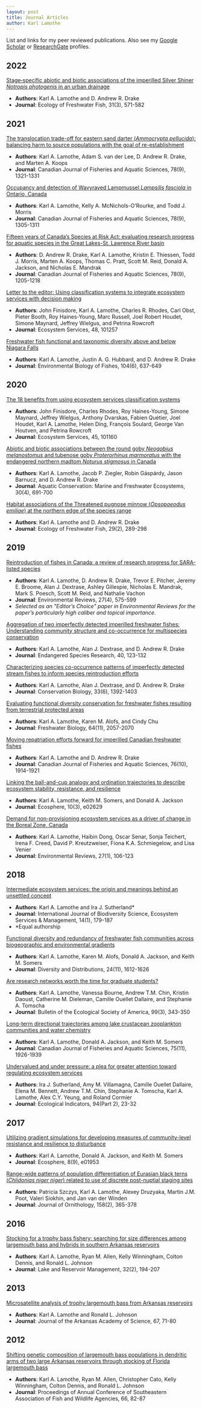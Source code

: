 ```yaml
---
layout: post
title: Journal Articles
author: Karl Lamothe
---
```

List and links for my peer reviewed publications. 
Also see my [Google Scholar](https://scholar.google.com/citations?user=kU1hc6cAAAAJ&hl=en&oi=ao) or [ResearchGate](https://www.researchgate.net/profile/Karl-Lamothe) profiles.


## 2022
[Stage‐specific abiotic and biotic associations of the imperilled Silver Shiner _Notropis photogenis_ in an urban drainage](https://dx.doi.org/10.1111/eff.12652)
- **Authors**: Karl A. Lamothe and D. Andrew R. Drake
- **Journal**: Ecology of Freshwater Fish, 31(3), 571-582

## 2021
[The translocation trade-off for eastern sand darter (_Ammocrypta pellucida_): balancing harm to source populations with the goal of re-establishment](https://doi.org/10.1139/cjfas-2020-0288)
- **Authors**: Karl A. Lamothe, Adam S. van der Lee, D. Andrew R. Drake, and Marten A. Koops
- **Journal**: Canadian Journal of Fisheries and Aquatic Sciences, 78(9), 1321-1331

[Occupancy and detection of Wavyrayed Lampmussel _Lampsilis fasciola_ in Ontario, Canada](https://doi.org/10.1139/cjfas-2020-0325)
  - **Authors**: Karl A. Lamothe, Kelly A. McNichols-O’Rourke, and Todd J. Morris
  - **Journal**: Canadian Journal of Fisheries and Aquatic Sciences, 78(9), 1305-1311

[Fifteen years of Canada’s Species at Risk Act: evaluating research progress for aquatic species in the Great Lakes-St. Lawrence River basin](https://doi.org/10.1139/cjfas-2021-0143)
  - **Authors**: D. Andrew R. Drake, Karl A. Lamothe, Kristin E. Thiessen, Todd J. Morris, Marten A. Koops, Thomas C. Pratt, Scott M. Reid, Donald A. Jackson, and Nicholas E. Mandrak
  - **Journal**: Canadian Journal of Fisheries and Aquatic Sciences, 78(9), 1205-1218

[Letter to the editor: Using classification systems to integrate ecosystem services with decision making](https://doi.org/10.1016/j.ecoser.2021.101257)
  - **Authors**: John Finisdore, Karl A. Lamothe, Charles R. Rhodes, Carl Obst, Pieter Booth, Roy Haines-Young, Marc Russell, Joel Robert Houdet, Simone Maynard, Jeffrey Wielgus, and Petrina Rowcroft
  - **Journal**: Ecosystem Services, 48, 101257

[Freshwater fish functional and taxonomic diversity above and below Niagara Falls](https://doi.org/10.1007/s10641-020-01044-w)
  - **Authors**: Karl A. Lamothe, Justin A. G. Hubbard, and D. Andrew R. Drake
  - **Journal**: Environmental Biology of Fishes, 104(6), 637-649

## 2020
[The 18 benefits from using ecosystem services classification systems](https://doi.org/10.1016/j.ecoser.2020.101160)
  - **Authors**: John Finisdore, Charles Rhodes, Roy Haines-Young, Simone Maynard, Jeffrey Wielgus, Anthony Dvarskas, Fabien Quétier, Joel Houdet, Karl A. Lamothe, Helen Ding, François Soulard, George Van Houtven, and Petrina Rowcroft
  - **Journal**: Ecosystem Services, 45, 101160

[Abiotic and biotic associations between the round goby _Neogobius melanostomus_ and tubenose goby _Proterorhinus marmoratus_ with the endangered northern madtom _Noturus stigmosus_ in Canada](https://doi.org/10.1002/aqc.3274)
  - **Authors**: Karl A. Lamothe, Jacob P. Ziegler, Robin Gáspárdy, Jason Barnucz, and D. Andrew R. Drake
  - **Journal**: Aquatic Conservation: Marine and Freshwater Ecosystems, 30(4), 691-700

[Habitat associations of the Threatened pugnose minnow (_Opsopoeodus emiliae_) at the northern edge of the species range](https://doi.org/10.1111/eff.12514)
  - **Authors**: Karl A. Lamothe and D. Andrew R. Drake
  - **Journal**: Ecology of Freshwater Fish, 29(2), 289-298

## 2019
[Reintroduction of fishes in Canada: a review of research progress for SARA-listed species](https://doi.org/10.1139/er-2019-0010)
- **Authors**: Karl A. Lamothe, D. Andrew R. Drake, Trevor E. Pitcher, Jeremy E. Broome, Alan J. Dextrase, Ashley Gillespie, Nicholas E. Mandrak, Mark S. Poesch, Scott M. Reid, and Nathalie Vachon
- **Journal**: Environmental Reviews, 27(4), 575-599
- _Selected as an "Editor’s Choice" paper in Environmental Reviews for the paper’s particularly high caliber and topical importance._

[Aggregation of two imperfectly detected imperilled freshwater fishes: Understanding community structure and co-occurrence for multispecies conservation](https://doi.org/10.3354/esr00982)
- **Authors**: Karl A. Lamothe, Alan J. Dextrase, and D. Andrew R. Drake
- **Journal**: Endangered Species Research, 40, 123-132

[Characterizing species co-occurrence patterns of imperfectly detected stream fishes to inform species reintroduction efforts](https://doi.org/10.1111/cobi.13320)
- **Authors**: Karl A. Lamothe, Alan J. Dextrase, and D. Andrew R. Drake
- **Journal**: Conservation Biology, 33(6), 1392-1403

[Evaluating functional diversity conservation for freshwater fishes resulting from terrestrial protected areas](https://doi.org/10.1111/fwb.13395)
- **Authors**: Karl A. Lamothe, Karen M. Alofs, and Cindy Chu
- **Journal**: Freshwater Biology, 64(11), 2057-2070

[Moving repatriation efforts forward for imperilled Canadian freshwater fishes](https://doi.org/10.1139/cjfas-2018-0295)
- **Authors**: Karl A. Lamothe and D. Andrew R. Drake
- **Journal**: Canadian Journal of Fisheries and Aquatic Sciences, 76(10), 1914-1921

[Linking the ball-and-cup analogy and ordination trajectories to describe ecosystem stability, resistance, and resilience](https://doi.org/10.1002/ecs2.2629)
- **Authors**: Karl A. Lamothe, Keith M. Somers, and Donald A. Jackson
- **Journal**: Ecosphere, 10(3), e02629

[Demand for non-provisioning ecosystem services as a driver of change in the Boreal Zone, Canada](https://doi.org/10.1139/er-2018-0065)
- **Authors**: Karl A. Lamothe, Haibin Dong, Oscar Senar, Sonja Teichert, Irena F. Creed, David P. Kreutzweiser, Fiona K.A. Schmiegelow, and Lisa Venier
- **Journal**: Environmental Reviews, 27(1), 106-123

## 2018
[Intermediate ecosystem services: the origin and meanings behind an unsettled concept](https://doi.org/10.1080/21513732.2018.1524399)
- **Authors**: Karl A. Lamothe and Ira J. Sutherland*
- **Journal**: International Journal of Biodiversity Science, Ecosystem Services & Management, 14(1), 179-187
- *Equal authorship

[Functional diversity and redundancy of freshwater fish communities across biogeographic and environmental gradients](https://doi.org/10.1111/ddi.12812)
- **Authors**: Karl A. Lamothe, Karen M. Alofs, Donald A. Jackson, and Keith M. Somers
- **Journal**: Diversity and Distributions, 24(11), 1612-1626

[Are research networks worth the time for graduate students?](https://www.jstor.org/stable/90022754)
- **Authors**: Karl A. Lamothe, Vanessa Bourne, Andrew T.M. Chin, Kristin Daoust, Catherine M. Dieleman, Camille Ouellet Dallaire, and Stephanie A. Tomscha
- **Journal**: Bulletin of the Ecological Society of America, 99(3), 343-350

[Long-term directional trajectories among lake crustacean zooplankton communities and water chemistry](https://doi.org/10.1139/cjfas-2017-0518)
- **Authors**: Karl A. Lamothe, Donald A. Jackson, and Keith M. Somers
- **Journal**: Canadian Journal of Fisheries and Aquatic Sciences, 75(11), 1926-1939

[Undervalued and under pressure: a plea for greater attention toward regulating ecosystem services](https://doi.org/10.1016/j.ecolind.2017.06.047)
- **Authors**: Ira J. Sutherland, Amy M. Villamagna, Camille Ouellet Dallaire, Elena M. Bennett, Andrew T.M. Chin, Stephanie A. Tomscha, Karl A. Lamothe, Alex C.Y. Yeung, and Roland Cormier
- **Journal**: Ecological Indicators, 94(Part 2), 23-32

## 2017
[Utilizing gradient simulations for developing measures of community-level resistance and resilience to disturbance](https://doi.org/10.1002/ecs2.1953)
- **Authors**: Karl A. Lamothe, Donald A. Jackson, and Keith M. Somers
- **Journal**: Ecosphere, 8(9), e01953

[Range-wide patterns of population differentiation of Eurasian black terns (_Chlidonias niger niger_) related to use of discrete post-nuptial staging sites](https://doi.org/10.1007/s10336-016-1408-5)
- **Authors**: Patricia Szczys, Karl A. Lamothe, Alexey Druzyaka, Martin J.M. Poot, Valeri Siokhin, and Jan van der Winden
- **Journal**: Journal of Ornithology, 158(2), 365-378

## 2016
[Stocking for a trophy bass fishery: searching for size differences among largemouth bass and hybrids in southern Arkansas reservoirs](https://doi.org/10.1080/10402381.2016.1149258)
- **Authors**: Karl A. Lamothe, Ryan M. Allen, Kelly Winningham, Colton Dennis, and Ronald L. Johnson
- **Journal**: Lake and Reservoir Management, 32(2), 194-207

## 2013
[Microsatellite analysis of trophy largemouth bass from Arkansas reservoirs](https://libinfo.uark.edu/aas/issues/2013v67/v67a12.pdf)
- **Authors**: Karl A. Lamothe and Ronald L. Johnson
- **Journal**: Journal of the Arkansas Academy of Science, 67, 71-80

## 2012
[Shifting genetic composition of largemouth bass populations in dendritic arms of two large Arkansas reservoirs through stocking of Florida largemouth bass](http://www.seafwa.org/pdfs/articles/15Lamotheetal82-87.pdf)
- **Authors**: Karl A. Lamothe, Ryan M. Allen, Christopher Cato, Kelly Winningham, Colton Dennis, and Ronald L. Johnson
- **Journal**: Proceedings of Annual Conference of Southeastern Association of Fish and Wildlife Agencies, 66, 82-87
